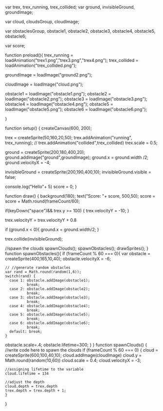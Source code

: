 var trex, trex_running, trex_collided;
var ground, invisibleGround, groundImage;

var cloud, cloudsGroup, cloudImage;

var obstaclesGroup, obstacle1, obstacle2, obstacle3, obstacle4, obstacle5, obstacle6;

var score;

function preload(){
  trex_running = loadAnimation("trex1.png","trex3.png","trex4.png");
  trex_collided = loadAnimation("trex_collided.png");
  
  groundImage = loadImage("ground2.png");
  
  cloudImage = loadImage("cloud.png");
  
   obstacle1 = loadImage("obstacle1.png");
  obstacle2 = loadImage("obstacle2.png");
  obstacle3 = loadImage("obstacle3.png");
  obstacle4 = loadImage("obstacle4.png");
  obstacle5 = loadImage("obstacle5.png");
  obstacle6 = loadImage("obstacle6.png");

}

function setup() {
  createCanvas(600, 200);

  trex = createSprite(50,160,20,50);
  trex.addAnimation("running", trex_running);
  // trex.addAnimation("collided",trex_collided)
  trex.scale = 0.5;
  
  ground = createSprite(200,180,400,20);
  ground.addImage("ground",groundImage);
  ground.x = ground.width /2;
  ground.velocityX = -4;
  
  invisibleGround = createSprite(200,190,400,10);
  invisibleGround.visible = false;
  
  console.log("Hello"+ 5)
  score = 0;
}

function draw() {
  background(180);
   text("Score: "+ score, 500,50);
  score = score + Math.round(frameCount/60);
  
  if(keyDown("space")&& trex.y >= 100) {
    trex.velocityY = -10;
  }
  
  trex.velocityY = trex.velocityY + 0.8
  
  if (ground.x < 0){
    ground.x = ground.width/2;
  }
  
  trex.collide(invisibleGround);
  
  //spawn the clouds
  spawnClouds();
  spawnObstacles();
  drawSprites();
}
function spawnObstacles(){
 if (frameCount % 60 === 0){
   var obstacle = createSprite(400,165,10,40);
   obstacle.velocityX = -6;

    // //generate random obstacles
    var rand = Math.round(random(1,6));
    switch(rand) {
      case 1: obstacle.addImage(obstacle1);
              break;
      case 2: obstacle.addImage(obstacle2);
              break;
      case 3: obstacle.addImage(obstacle3);
              break;
      case 4: obstacle.addImage(obstacle4);
              break;
      case 5: obstacle.addImage(obstacle5);
              break;
      case 6: obstacle.addImage(obstacle6);
              break;
      default: break;
    }
   
   obstacle.scale=.4;
   obstacle.lifetime=300;
 }
}
function spawnClouds() {
  //write code here to spawn the clouds
  if (frameCount % 60 === 0) {
    cloud = createSprite(600,100,40,10);
    cloud.addImage(cloudImage)
    cloud.y = Math.round(random(10,60))
    cloud.scale = 0.4;
    cloud.velocityX = -3;
    
    
    //assigning lifetime to the variable
    cloud.lifetime = 134
    
    //adjust the depth
    cloud.depth = trex.depth
    trex.depth = trex.depth + 1;
    }
}

